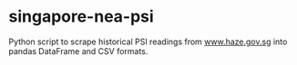 # singapore-nea-psi
Python script to scrape historical PSI readings from www.haze.gov.sg into pandas DataFrame and CSV formats.
